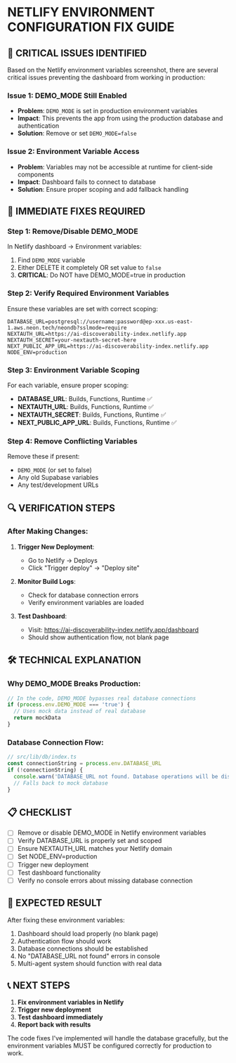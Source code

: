 # NETLIFY ENVIRONMENT CONFIGURATION FIX GUIDE

## 🚨 CRITICAL ISSUES IDENTIFIED

Based on the Netlify environment variables screenshot, there are several critical issues preventing the dashboard from working in production:

### Issue 1: DEMO_MODE Still Enabled
- **Problem**: `DEMO_MODE` is set in production environment variables
- **Impact**: This prevents the app from using the production database and authentication
- **Solution**: Remove or set `DEMO_MODE=false`

### Issue 2: Environment Variable Access
- **Problem**: Variables may not be accessible at runtime for client-side components
- **Impact**: Dashboard fails to connect to database
- **Solution**: Ensure proper scoping and add fallback handling

## 🔧 IMMEDIATE FIXES REQUIRED

### Step 1: Remove/Disable DEMO_MODE
In Netlify dashboard → Environment variables:
1. Find `DEMO_MODE` variable
2. Either DELETE it completely OR set value to `false`
3. **CRITICAL**: Do NOT have DEMO_MODE=true in production

### Step 2: Verify Required Environment Variables
Ensure these variables are set with correct scoping:

```
DATABASE_URL=postgresql://username:password@ep-xxx.us-east-1.aws.neon.tech/neondb?sslmode=require
NEXTAUTH_URL=https://ai-discoverability-index.netlify.app
NEXTAUTH_SECRET=your-nextauth-secret-here
NEXT_PUBLIC_APP_URL=https://ai-discoverability-index.netlify.app
NODE_ENV=production
```

### Step 3: Environment Variable Scoping
For each variable, ensure proper scoping:
- **DATABASE_URL**: Builds, Functions, Runtime ✅
- **NEXTAUTH_URL**: Builds, Functions, Runtime ✅
- **NEXTAUTH_SECRET**: Builds, Functions, Runtime ✅
- **NEXT_PUBLIC_APP_URL**: Builds, Functions, Runtime ✅

### Step 4: Remove Conflicting Variables
Remove these if present:
- `DEMO_MODE` (or set to false)
- Any old Supabase variables
- Any test/development URLs

## 🔍 VERIFICATION STEPS

### After Making Changes:
1. **Trigger New Deployment**:
   - Go to Netlify → Deploys
   - Click "Trigger deploy" → "Deploy site"

2. **Monitor Build Logs**:
   - Check for database connection errors
   - Verify environment variables are loaded

3. **Test Dashboard**:
   - Visit: https://ai-discoverability-index.netlify.app/dashboard
   - Should show authentication flow, not blank page

## 🛠️ TECHNICAL EXPLANATION

### Why DEMO_MODE Breaks Production:
```javascript
// In the code, DEMO_MODE bypasses real database connections
if (process.env.DEMO_MODE === 'true') {
  // Uses mock data instead of real database
  return mockData
}
```

### Database Connection Flow:
```javascript
// src/lib/db/index.ts
const connectionString = process.env.DATABASE_URL
if (!connectionString) {
  console.warn('DATABASE_URL not found. Database operations will be disabled.')
  // Falls back to mock database
}
```

## 📋 CHECKLIST

- [ ] Remove or disable DEMO_MODE in Netlify environment variables
- [ ] Verify DATABASE_URL is properly set and scoped
- [ ] Ensure NEXTAUTH_URL matches your Netlify domain
- [ ] Set NODE_ENV=production
- [ ] Trigger new deployment
- [ ] Test dashboard functionality
- [ ] Verify no console errors about missing database connection

## 🚀 EXPECTED RESULT

After fixing these environment variables:
1. Dashboard should load properly (no blank page)
2. Authentication flow should work
3. Database connections should be established
4. No "DATABASE_URL not found" errors in console
5. Multi-agent system should function with real data

## 📞 NEXT STEPS

1. **Fix environment variables in Netlify**
2. **Trigger new deployment**
3. **Test dashboard immediately**
4. **Report back with results**

The code fixes I've implemented will handle the database gracefully, but the environment variables MUST be configured correctly for production to work.